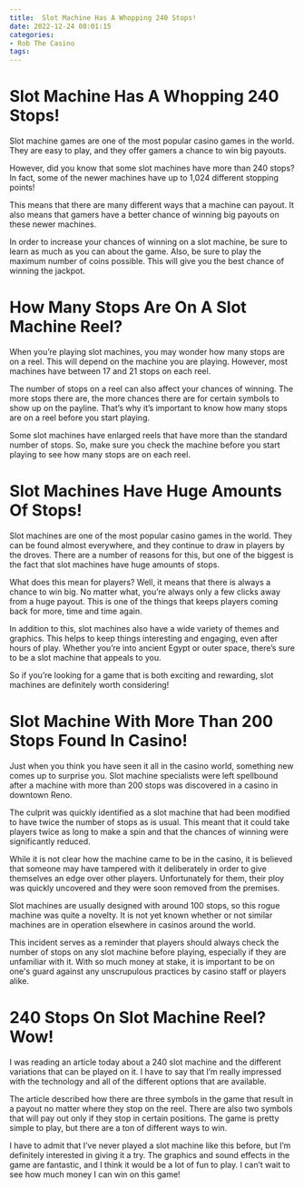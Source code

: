 ```yaml
---
title:  Slot Machine Has A Whopping 240 Stops!
date: 2022-12-24 08:01:15
categories:
- Rob The Casino
tags:
---
```



#   Slot Machine Has A Whopping 240 Stops!

Slot machine games are one of the most popular casino games in the world. They are easy to play, and they offer gamers a chance to win big payouts.

However, did you know that some slot machines have more than 240 stops? In fact, some of the newer machines have up to 1,024 different stopping points!

This means that there are many different ways that a machine can payout. It also means that gamers have a better chance of winning big payouts on these newer machines.

In order to increase your chances of winning on a slot machine, be sure to learn as much as you can about the game. Also, be sure to play the maximum number of coins possible. This will give you the best chance of winning the jackpot.

#  How Many Stops Are On A Slot Machine Reel?

When you’re playing slot machines, you may wonder how many stops are on a reel. This will depend on the machine you are playing. However, most machines have between 17 and 21 stops on each reel.

The number of stops on a reel can also affect your chances of winning. The more stops there are, the more chances there are for certain symbols to show up on the payline. That’s why it’s important to know how many stops are on a reel before you start playing.

Some slot machines have enlarged reels that have more than the standard number of stops. So, make sure you check the machine before you start playing to see how many stops are on each reel.

#  Slot Machines Have Huge Amounts Of Stops!

Slot machines are one of the most popular casino games in the world. They can be found almost everywhere, and they continue to draw in players by the droves. There are a number of reasons for this, but one of the biggest is the fact that slot machines have huge amounts of stops.

What does this mean for players? Well, it means that there is always a chance to win big. No matter what, you’re always only a few clicks away from a huge payout. This is one of the things that keeps players coming back for more, time and time again.

In addition to this, slot machines also have a wide variety of themes and graphics. This helps to keep things interesting and engaging, even after hours of play. Whether you’re into ancient Egypt or outer space, there’s sure to be a slot machine that appeals to you.

So if you’re looking for a game that is both exciting and rewarding, slot machines are definitely worth considering!

#  Slot Machine With More Than 200 Stops Found In Casino!

Just when you think you have seen it all in the casino world, something new comes up to surprise you. Slot machine specialists were left spellbound after a machine with more than 200 stops was discovered in a casino in downtown Reno.

The culprit was quickly identified as a slot machine that had been modified to have twice the number of stops as is usual. This meant that it could take players twice as long to make a spin and that the chances of winning were significantly reduced.

While it is not clear how the machine came to be in the casino, it is believed that someone may have tampered with it deliberately in order to give themselves an edge over other players. Unfortunately for them, their ploy was quickly uncovered and they were soon removed from the premises.

Slot machines are usually designed with around 100 stops, so this rogue machine was quite a novelty. It is not yet known whether or not similar machines are in operation elsewhere in casinos around the world.

This incident serves as a reminder that players should always check the number of stops on any slot machine before playing, especially if they are unfamiliar with it. With so much money at stake, it is important to be on one's guard against any unscrupulous practices by casino staff or players alike.

#  240 Stops On Slot Machine Reel? Wow!

I was reading an article today about a 240 slot machine and the different variations that can be played on it. I have to say that I’m really impressed with the technology and all of the different options that are available.

The article described how there are three symbols in the game that result in a payout no matter where they stop on the reel. There are also two symbols that will pay out only if they stop in certain positions. The game is pretty simple to play, but there are a ton of different ways to win.

I have to admit that I’ve never played a slot machine like this before, but I’m definitely interested in giving it a try. The graphics and sound effects in the game are fantastic, and I think it would be a lot of fun to play. I can’t wait to see how much money I can win on this game!